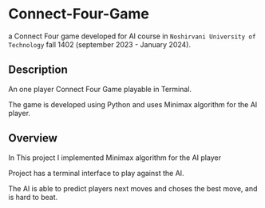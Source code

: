 # Connect-Four-Game
a Connect Four game developed for AI course in `Noshirvani University of Technology` fall 1402 (september 2023 - January 2024).
## Description

An one player Connect Four Game playable in Terminal.

The game is developed using Python and uses Minimax algorithm for the AI player.

## Overview

In This project I implemented Minimax algorithm for the AI player

Project has a terminal interface to play against the AI.

The AI is able to predict players next moves and choses the best move, and is hard to beat.
